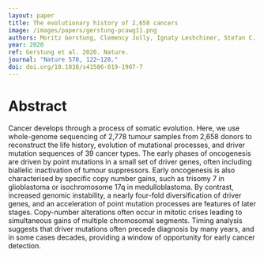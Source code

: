 ```yaml
---
layout: paper
title: The evolutionary history of 2,658 cancers
image: /images/papers/gerstung-pcawg11.png
authors: Moritz Gerstung, Clemency Jolly, Ignaty Leshchiner, Stefan C. Dentro, Santiago Gonzalez, Daniel Rosebrock, Thomas J. Mitchell, Yulia Rubanova, Pavana Anur, Kaixian Yu, Maxime Tarabichi, Amit Deshwar, Jeff Wintersinger, Kortine Kleinheinz, Ignacio Vázquez-García, Kerstin Haase, Lara Jerman, Subhajit Sengupta, Geoff Macintyre, Salem Malikic, Nilgun Donmez, Dimitri G. Livitz, Marek Cmero, Jonas Demeulemeester, Steven Schumacher, Yu Fan, Xiaotong Yao, Juhee Lee, Matthias Schlesner, Paul C. Boutros, David D. Bowtell, Hongtu Zhu, Gad Getz,  Marcin Imielinski, Rameen Beroukhim, S. Cenk Sahinalp,Yuan Ji, Martin Peifer, Florian Markowetz, Ville Mustonen, Ke Yuan, Wenyi Wang, Quaid D. Morris, Paul T. Spellman, David C. Wedge, Peter Van Loo, on behalf of the PCAWG Evolution and Heterogeneity Working Group, the PCAWG network.
year: 2020
ref: Gerstung et al. 2020. Nature.
journal: "Nature 578, 122–128."
doi: doi.org/10.1038/s41586-019-1907-7
---
```


# Abstract

Cancer develops through a process of somatic evolution. Here, we use whole-genome sequencing of 2,778 tumour samples from 2,658 donors to reconstruct the life history, evolution of mutational processes, and driver mutation sequences of 39 cancer types. The early phases of oncogenesis are driven by point mutations in a small set of driver genes, often including biallelic inactivation of tumour suppressors. Early oncogenesis is also characterised by specific copy number gains, such as trisomy 7 in glioblastoma or isochromosome 17q in medulloblastoma. By contrast, increased genomic instability, a nearly four-fold diversification of driver genes, and an acceleration of point mutation processes are features of later stages. Copy-number alterations often occur in mitotic crises leading to simultaneous gains of multiple chromosomal segments. Timing analysis suggests that driver mutations often precede diagnosis by many years, and in some cases decades, providing a window of opportunity for early cancer detection.